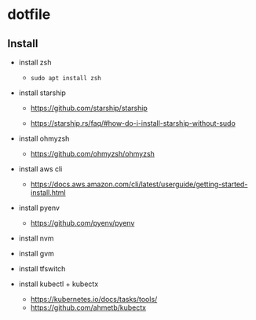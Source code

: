 # dotfile

## Install

- install zsh

  - `sudo apt install zsh`

- install starship

  - https://github.com/starship/starship

  - https://starship.rs/faq/#how-do-i-install-starship-without-sudo

- install ohmyzsh

  - https://github.com/ohmyzsh/ohmyzsh

- install aws cli

  - https://docs.aws.amazon.com/cli/latest/userguide/getting-started-install.html

- install pyenv

  - https://github.com/pyenv/pyenv

- install nvm

- install gvm

- install tfswitch

- install kubectl + kubectx

  - https://kubernetes.io/docs/tasks/tools/
  - https://github.com/ahmetb/kubectx
